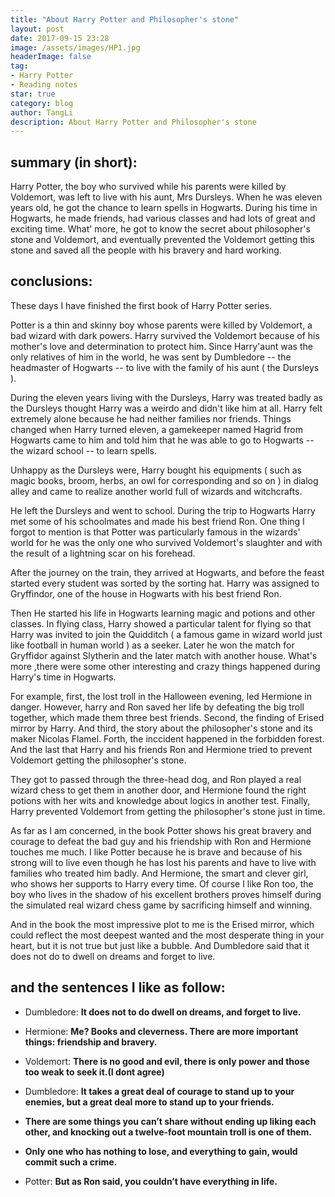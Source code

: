 ```yaml
---
title: "About Harry Potter and Philosopher's stone"
layout: post
date: 2017-09-15 23:28
image: /assets/images/HP1.jpg
headerImage: false
tag: 
- Harry Potter 
- Reading notes
star: true
category: blog
author: TangLi
description: About Harry Potter and Philosopher's stone
---
```


## summary (in short):

Harry Potter, the boy who survived while his parents were killed by Voldemort, was left to live with his aunt, Mrs Dursleys. When he was eleven years old, he got the chance to learn spells in Hogwarts. During his time in Hogwarts, he made friends, had various classes and had lots of great and exciting time. What' more, he got to know the secret about philosopher's stone and Voldemort, and eventually prevented the Voldemort getting this stone and saved all the people with his bravery and hard working.


## conclusions:

These days I have finished the first book of Harry Potter series. 

Potter is a thin and skinny boy whose parents were killed by Voldemort, a bad wizard with  dark powers. 
Harry survived the Voldemort because of his mother's love and determination to protect him. Since Harry'aunt was the only relatives of him in the world, he was sent by Dumbledore -- the headmaster of Hogwarts -- to live with the family of his aunt ( the Dursleys ). 
 
 During the eleven years living with the Dursleys, Harry was treated badly as the Dursleys thought Harry was a weirdo and didn't like him at all. Harry felt extremely alone because he had neither families nor friends. Things changed when Harry turned eleven, a gamekeeper named Hagrid from Hogwarts came to him and told him that he was able to go to Hogwarts -- the wizard school -- to learn spells. 
 
Unhappy as the Dursleys were, Harry bought his equipments ( such as magic books, broom, herbs, an owl for corresponding and so on ) in dialog alley and came to realize another world full of wizards and witchcrafts. 
 
 He left the Dursleys and went to school. During the trip to Hogwarts Harry met some of his schoolmates and made his best friend Ron. One thing I forgot to mention is that Potter was particularly famous in the wizards' world for he was the only one who survived Voldemort's slaughter and with the result of a lightning scar on his forehead. 
 
 After the journey on the train, they arrived at Hogwarts, and before the feast started every student was sorted by the sorting hat. Harry was assigned to Gryffindor, one of the house in Hogwarts with his best friend Ron. 
 
 Then He started his life in Hogwarts learning magic and potions and other classes. In flying class, Harry showed a particular talent for flying so that Harry was invited to join the Quidditch ( a famous game in wizard world just like football in human world  ) as a seeker. Later he won the match for Gryffidor against Slytherin and the later match with another house. What's more ,there were some other interesting and crazy things happened during Harry's time in Hogwarts. 
 
 For example, first, the lost troll in the Halloween evening, led Hermione in danger. However, harry and Ron saved her life by defeating the big troll together, which made them three best friends. Second, the finding of Erised mirror by Harry.  And third, the story about the philosopher's stone and its maker Nicolas Flamel. Forth, the inccident happened in the forbidden forest. And the last that Harry and his friends Ron and Hermione tried to prevent Voldemort getting the philosopher's stone. 
 
 They got to passed through the three-head dog, and Ron played a real wizard chess to get them in another door, and Hermione found the right potions with her wits and knowledge about logics in another test. Finally, Harry prevented Voldemort from getting the philosopher's stone just in time.


As far as I am concerned, in the book Potter shows his great bravery and courage to defeat the bad guy and his friendship with Ron and Hermione touches me much. I like Potter because he is brave and because of his strong will to live even though he has lost his parents and have to live with families who treated him badly. And
Hermione, the smart and clever girl, who shows her supports to Harry every time. Of course I like Ron too, the boy who lives in the shadow of his excellent brothers proves himself during the simulated real wizard chess game by sacrificing himself and winning. 

And in the book the most impressive plot to me is the Erised mirror, which could reflect the most deepest wanted and the most desperate thing in your heart, but it is not true but just like a bubble. And Dumbledore said that it does not do to dwell on dreams and forget to live. 


## and the sentences I like as follow:

* Dumbledore: **It does not to do dwell on dreams, and forget to live.**

* Hermione: **Me? Books and cleverness. There are more important things: friendship and bravery.**

* Voldemort: **There is no good and evil, there is only power and those too weak to seek it.(I dont agree)**

* Dumbledore: **It takes a great deal of courage to stand up to your enemies, but a great deal more to stand up to your friends.**

* __There are some things you can’t share without ending up liking each other, and knocking out a twelve-foot mountain troll is one of them.__

* __Only one who has nothing to lose, and everything to gain, would commit such a crime.__

* Potter: __But as Ron said, you couldn’t have everything in life.__
 


